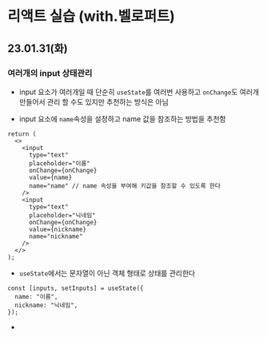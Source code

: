 # 리액트 실습 (with.벨로퍼트)

## 23.01.31(화)

### 여러개의 input 상태관리

- input 요소가 여러개일 때 단순히 `useState`를 여러번 사용하고 `onChange`도 여러개 만들어서 관리 할 수도 있지만 추천하는 방식은 아님

- input 요소에 `name`속성을 설정하고 name 값을 참조하는 방법을 추천함

```
return (
  <>
    <input
      type="text"
      placeholder="이름"
      onChange={onChange}
      value={name}
      name="name" // name 속성을 부여해 키값을 참조할 수 있도록 한다
    />
    <input
      type="text"
      placeholder="닉네임"
      onChange={onChange}
      value={nickname}
      name="nickname"
    />
  </>
);
```

- `useState`에서는 문자열이 아닌 객체 형태로 상태를 관리한다

```
const [inputs, setInputs] = useState({
  name: "이름",
  nickname: "닉네임",
});
```

-
